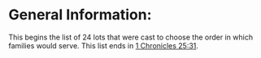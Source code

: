 # General Information:

This begins the list of 24 lots that were cast to choose the order in which families would serve. This list ends in [1 Chronicles 25:31](../25/31.md).